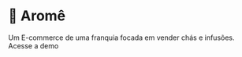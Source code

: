# 🍵 Aromê

<p>Um E-commerce de uma franquia focada em vender chás e infusões. <a>Acesse a demo</a></p> 
